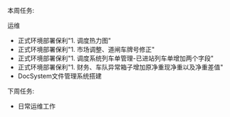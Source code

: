本周任务:

运维

- 正式环境部署保利"1. 调度热力图"
- 正式环境部署保利"1. 市场调整、道闸车牌号修正"
- 正式环境部署保利"1. 调度系统列车单管理-已进站列车单增加两个字段"
- 正式环境部署保利"1. 财务、车队异常箱子增加原净重现净重以及净重差值"
- DocSystem文件管理系统搭建

下周任务:

- 日常运维工作  